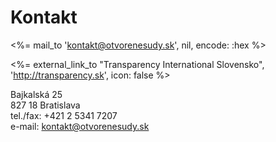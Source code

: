 # Kontakt

<%= mail_to 'kontakt@otvorenesudy.sk', nil, encode: :hex %>

<%= external_link_to "Transparency International Slovensko", 'http://transparency.sk', icon: false %>

Bajkalská 25  
827 18 Bratislava   
tel./fax: +421 2 5341 7207  
e-mail: kontakt@otvorenesudy.sk  

